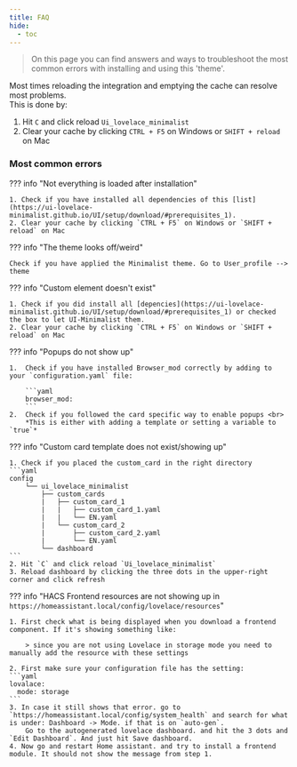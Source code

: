 ```yaml
---
title: FAQ
hide:
  - toc
---
```


<!-- markdownlint-disable MD046 -->
> On this page you can find answers and ways to troubleshoot the most common errors with installing and using this 'theme'.

Most times reloading the integration and emptying the cache can resolve most problems. <br>
This is done by:

1. Hit `C` and click reload `Ui_lovelace_minimalist`
2. Clear your cache by clicking `CTRL + F5` on Windows or `SHIFT + reload` on Mac

### Most common errors

??? info "Not everything is loaded after installation"

    1. Check if you have installed all dependencies of this [list](https://ui-lovelace-minimalist.github.io/UI/setup/download/#prerequisites_1).
    2. Clear your cache by clicking `CTRL + F5` on Windows or `SHIFT + reload` on Mac

??? info "The theme looks off/weird"

    Check if you have applied the Minimalist theme. Go to User_profile --> theme

??? info "Custom element doesn't exist"

    1. Check if you did install all [depencies](https://ui-lovelace-minimalist.github.io/UI/setup/download/#prerequisites_1) or checked the box to let UI-Minimalist them.
    2. Clear your cache by clicking `CTRL + F5` on Windows or `SHIFT + reload` on Mac

??? info "Popups do not show up"

    1.  Check if you have installed Browser_mod correctly by adding to your `configuration.yaml` file:

        ```yaml
        browser_mod:
        ```
    2.  Check if you followed the card specific way to enable popups <br>
        *This is either with adding a template or setting a variable to `true`*

??? info "Custom card template does not exist/showing up"

    1. Check if you placed the custom_card in the right directory
    ```yaml
    config
        └── ui_lovelace_minimalist
            ├── custom_cards
            |   ├── custom_card_1
            |   |   ├── custom_card_1.yaml
            |   |   └── EN.yaml
            |   └── custom_card_2
            |       ├── custom_card_2.yaml
            |       └── EN.yaml
            └── dashboard
    ```
    2. Hit `C` and click reload `Ui_lovelace_minimalist`
    3. Reload dashboard by clicking the three dots in the upper-right corner and click refresh

??? info "HACS Frontend resources are not showing up in `https://homeassistant.local/config/lovelace/resources`"

    1. First check what is being displayed when you download a frontend component. If it's showing something like:

        > since you are not using Lovelace in storage mode you need to manually add the resource with these settings

    2. First make sure your configuration file has the setting:
    ```yaml
    lovalace:
      mode: storage
    ```
    3. In case it still shows that error. go to `https://homeassistant.local/config/system_health` and search for what is under: Dashboard -> Mode. if that is on `auto-gen`.
        Go to the autogenerated lovelace dashboard. and hit the 3 dots and `Edit Dashboard`. And just hit Save dashboard.
    4. Now go and restart Home assistant. and try to install a frontend module. It should not show the message from step 1.
